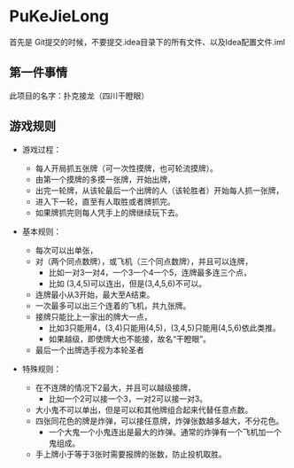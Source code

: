 # PuKeJieLong
首先是 Git提交的时候，不要提交.idea目录下的所有文件、以及Idea配置文件.iml
## 第一件事情
此项目的名字：扑克接龙（四川干瞪眼）
## 游戏规则
- 游戏过程：
    - 每人开局抓五张牌（可一次性摸牌，也可轮流摸牌）。
    - 由第一个摸牌的多摸一张牌，开始出牌，
    - 出完一轮牌，从该轮最后一个出牌的人（该轮胜者）开始每人抓一张牌，
    - 进入下一轮，直至有人取胜或者牌抓完。
    - 如果牌抓完则每人凭手上的牌继续玩下去。

- 基本规则：
    - 每次可以出单张，
    - 对（两个同点数牌），或飞机（三个同点数牌），并且可以连牌，
        - 比如一对3一对4，一个3一个4一个5，连牌最多连三个点，
        - 比如 (3,4,5)可以连出，但是(3,4,5,6)不可以。
    - 连牌最小从3开始，最大至A结束。
    - 一次最多可以出三个连着的飞机，共九张牌。
    - 接牌只能比上一家出的牌大一点，
        - 比如3只能用4，(3,4)只能用(4,5)，(3,4,5)只能用(4,5,6)依此类推。
        - 如果越级，即使牌大也不能接，故名“干瞪眼”。
    - 最后一个出牌选手视为本轮圣者

- 特殊规则：
    - 在不连牌的情况下2最大，并且可以越级接牌，
        - 比如一个2可以接一个3，一对2可以接一对3。
    - 大小鬼不可以单出，但是可以和其他牌组合起来代替任意点数。
    - 四张同花色的牌是炸弹，可以接任意牌，炸弹张数越多越大，不分花色。
        - 一个大鬼一个小鬼连出是最大的炸弹。通常的炸弹有一个飞机加一个鬼组成。
    - 手上牌小于等于3张时需要报牌的张数，防止投机取胜。

